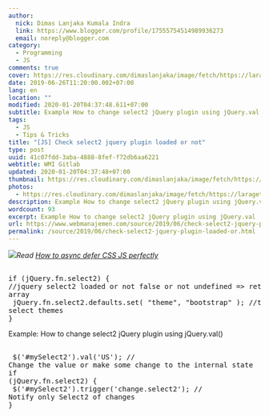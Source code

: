 ```yaml
---
author:
  nick: Dimas Lanjaka Kumala Indra
  link: https://www.blogger.com/profile/17555754514989936273
  email: noreply@blogger.com
category:
  - Programming
  - JS
comments: true
cover: https://res.cloudinary.com/dimaslanjaka/image/fetch/https://laraget.com/images/blog/1482184906-Select2.png
date: 2019-06-26T11:20:00.002+07:00
lang: en
location: ""
modified: 2020-01-20T04:37:48.611+07:00
subtitle: Example How to change select2 jQuery plugin using jQuery.val
tags:
  - JS
  - Tips & Tricks
title: "[JS] Check select2 jquery plugin loaded or not"
type: post
uuid: 41c07fdd-3aba-4888-8fef-f72db6aa6221
webtitle: WMI Gitlab
updated: 2020-01-20T04:37:48+07:00
thumbnail: https://res.cloudinary.com/dimaslanjaka/image/fetch/https://laraget.com/images/blog/1482184906-Select2.png
photos:
  - https://res.cloudinary.com/dimaslanjaka/image/fetch/https://laraget.com/images/blog/1482184906-Select2.png
description: Example How to change select2 jQuery plugin using jQuery.val
wordcount: 93
excerpt: Example How to change select2 jQuery plugin using jQuery.val
url: https://www.webmanajemen.com/source/2019/06/check-select2-jquery-plugin-loaded-or.html
permalink: /source/2019/06/check-select2-jquery-plugin-loaded-or.html
---
```


<img border="0" src="https://res.cloudinary.com/dimaslanjaka/image/fetch/https://laraget.com/images/blog/1482184906-Select2.png" data-original-width="750" data-original-height="430"><i>Read <a href="https://web-manajemen.blogspot.com/2019/07/defer-loading-css-js.html" target="_blank" rel="follow">How to async defer CSS JS perfectly</a></i><pre><br>if (jQuery.fn.select2) { //jquery select2 loaded or not false or not undefined =&gt; return array<br>  jQuery.fn.select2.defaults.set( "theme", "bootstrap" ); //then select themes<br>}<br></pre><p>Example: How to change select2 jQuery plugin using jQuery.val()</p><pre><br>  $('#mySelect2').val('US'); // Change the value or make some change to the internal state<br>if (jQuery.fn.select2) {<br>  $('#mySelect2').trigger('change.select2'); // Notify only Select2 of changes<br>}<br></pre>